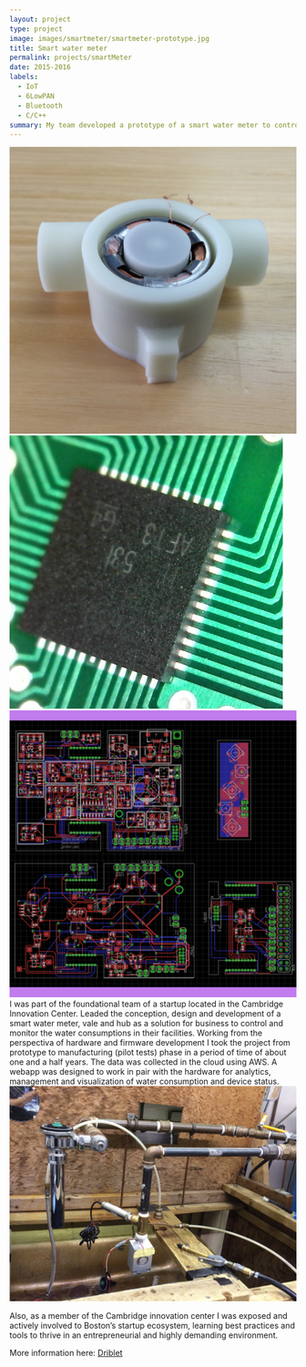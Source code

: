```yaml
---
layout: project
type: project
image: images/smartmeter/smartmeter-prototype.jpg
title: Smart water meter
permalink: projects/smartMeter
date: 2015-2016
labels:
  - IoT
  - 6LowPAN
  - Bluetooth
  - C/C++
summary: My team developed a prototype of a smart water meter to control and measure water flow in pipes of different diameters. For this purpose we developed a custom flow sensor and circuit board based on the TI2560, powered by a lipo battery. The data provided by the system can then be processed/analized via a web or mobile app.
---
```



<div class="ui small rounded images">
  <img class="ui image" src="../images/smartmeter/smartmeter-prototype.jpg">
  <img class="ui image" src="../images/smartmeter/smartmeter-cc2650.jpg">
  <img class="ui image" src="../images/smartmeter/smartmeter-pcbs.png">
</div>
I was part of the foundational team of a startup located in the Cambridge Innovation Center. Leaded the conception, design and development of a smart water meter, vale and hub as a solution for business to control and monitor the water consumptions in their facilities. Working from the perspectiva of hardware and firmware development I took the project from prototype to manufacturing (pilot tests) phase in a period of time of about one and a half years. The data was collected in the cloud using AWS. A webapp was designed to work in pair with the hardware for analytics, management and visualization of water consumption and device status.

<img class="ui medium right floated rounded image" src="../images/smartmeter/smartmeter-setting.jpg">

Also, as a member of the Cambridge innovation center I was exposed and actively involved to Boston’s startup ecosystem, learning best practices and tools to thrive in an
entrepreneurial and highly demanding environment.

More information here: <a href="https://techcrunch.com/2014/01/08/driblets-smart-water-meter-wants-to-track-your-home-water-usage/"><i class="large github icon"></i>Driblet</a>
